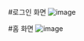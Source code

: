 #로그인 화면
![image](https://user-images.githubusercontent.com/56182236/113600976-b9f64380-967b-11eb-947f-67d1716803d8.png)

#홈 화면
![image](https://user-images.githubusercontent.com/56182236/113601125-e6aa5b00-967b-11eb-86f6-69f843d71012.png)


